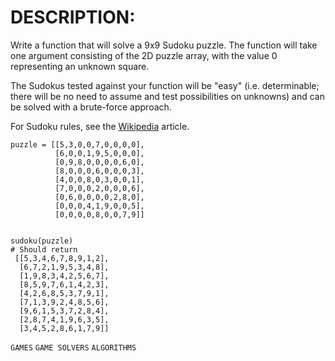 # DESCRIPTION:

Write a function that will solve a 9x9 Sudoku puzzle. The function will take one argument consisting of the 2D puzzle array, with the value 0 representing an unknown square.

The Sudokus tested against your function will be "easy" (i.e. determinable; there will be no need to assume and test possibilities on unknowns) and can be solved with a brute-force approach.

For Sudoku rules, see the [Wikipedia][ref] article.

[ref]: https://en.wikipedia.org/wiki/Sudoku

```
puzzle = [[5,3,0,0,7,0,0,0,0],
          [6,0,0,1,9,5,0,0,0],
          [0,9,8,0,0,0,0,6,0],
          [8,0,0,0,6,0,0,0,3],
          [4,0,0,8,0,3,0,0,1],
          [7,0,0,0,2,0,0,0,6],
          [0,6,0,0,0,0,2,8,0],
          [0,0,0,4,1,9,0,0,5],
          [0,0,0,0,8,0,0,7,9]]


sudoku(puzzle)
# Should return
 [[5,3,4,6,7,8,9,1,2],
  [6,7,2,1,9,5,3,4,8],
  [1,9,8,3,4,2,5,6,7],
  [8,5,9,7,6,1,4,2,3],
  [4,2,6,8,5,3,7,9,1],
  [7,1,3,9,2,4,8,5,6],
  [9,6,1,5,3,7,2,8,4],
  [2,8,7,4,1,9,6,3,5],
  [3,4,5,2,8,6,1,7,9]]
```


`GAMES` `GAME SOLVERS` `ALGORITHMS`